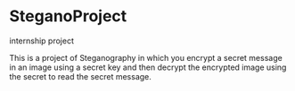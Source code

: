 # SteganoProject
 internship project

This is a project of Steganography in which you encrypt a secret message in an image using a secret key and then decrypt the encrypted image using the secret to read the secret message. 
